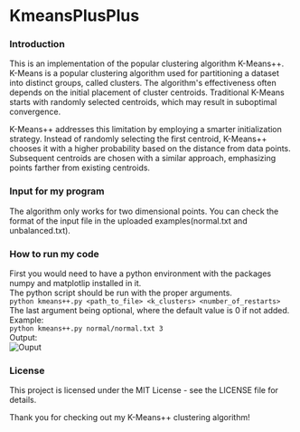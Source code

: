 # KmeansPlusPlus
### Introduction
This is an implementation of the popular clustering algorithm K-Means++. K-Means is a popular clustering algorithm used for partitioning a dataset into distinct groups, called clusters. The algorithm's effectiveness often depends on the initial placement of cluster centroids. Traditional K-Means starts with randomly selected centroids, which may result in suboptimal convergence.

K-Means++ addresses this limitation by employing a smarter initialization strategy. Instead of randomly selecting the first centroid, K-Means++ chooses it with a higher probability based on the distance from data points. Subsequent centroids are chosen with a similar approach, emphasizing points farther from existing centroids.

### Input for my program
The algorithm only works for two dimensional points. You can check the format of the input file in the uploaded examples(normal.txt and unbalanced.txt).

### How to run my code
First you would need to have a python environment with the packages numpy and matplotlip installed in it.  
The python script should be run with the proper arguments.  
```python kmeans++.py <path_to_file> <k_clusters> <number_of_restarts>```  
The last argument being optional, where the default value is 0 if not added.  
Example:  
```python kmeans++.py normal/normal.txt 3```  
Output:  
![Ouput](./readmeImages/Figure_1.png)

### License 
This project is licensed under the MIT License - see the LICENSE file for details.

Thank you for checking out my K-Means++ clustering algorithm!